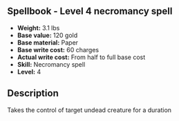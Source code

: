 ## Spellbook - Level 4 necromancy spell

- **Weight:** 3.1 lbs
- **Base value:** 120 gold
- **Base material:** Paper
- **Base write cost:** 60 charges
- **Actual write cost:** From half to full base cost
- **Skill:** Necromancy spell
- **Level:** 4

## Description

Takes the control of target undead creature for a duration

